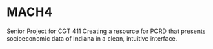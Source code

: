 # MACH4
Senior Project for CGT 411
Creating a resource for PCRD that presents socioeconomic data of Indiana in a clean, intuitive interface.

